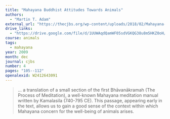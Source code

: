 ```yaml
---
title: "Mahayana Buddhist Attitudes Towards Animals"
authors:
  - "Martin T. Adam"
external_url: "https://thecjbs.org/wp-content/uploads/2018/02/Mahayana-Buddhist-Attitudes-Towards-Animals_Adam.pdf"
drive_links:
  - "https://drive.google.com/file/d/1UUWAqdQamWF05sdVGKQG38u8m5HKZ0oH/view?usp=drivesdk"
course: animals
tags:
  - mahayana
year: 2009
month: dec
journal: cjbs
number: 4
pages: "105--112"
openalexid: W2412643091
---
```


> ... a translation of a small section of the first  Bhāvanākramah (The Process of Meditation), a well-known Mahayana meditation manual written by Kamalasila (740-795 CE).
> This passage, appearing early in the text, allows us to gain a good sense of the context within which Mahayana concern for the well-being of animals arises.


